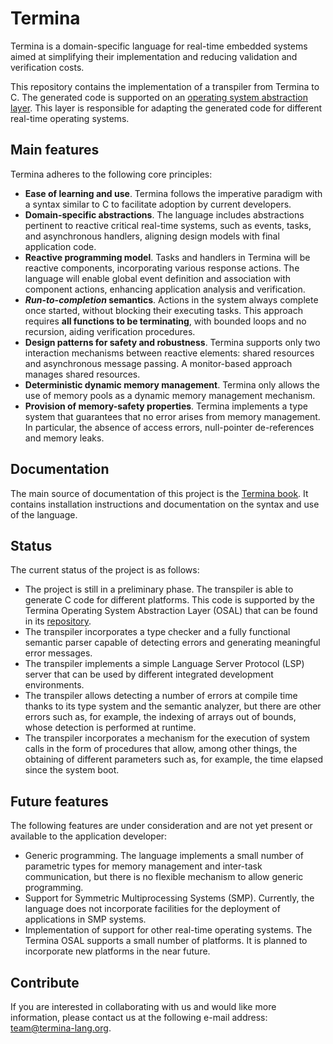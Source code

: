 # Termina

Termina is a domain-specific language for real-time embedded systems aimed at simplifying their implementation and reducing validation and verification costs.

This repository contains the implementation of a transpiler from Termina to C. The generated code is supported on an [operating system abstraction layer](https://github.com/termina-lang/termina-osal). This layer is responsible for adapting the generated code for different real-time operating systems.

## Main features

Termina adheres to the following core principles:

- **Ease of learning and use**. Termina follows the imperative paradigm with a syntax similar to C to facilitate adoption by current developers.
- **Domain-specific abstractions**. The language includes abstractions pertinent to reactive critical real-time systems, such as events, tasks, and asynchronous handlers, aligning design models with final application code.
- **Reactive programming model**. Tasks and handlers in Termina will be reactive components, incorporating various response actions. The language will enable global event definition and association with component actions, enhancing application analysis and verification.
- **_Run-to-completion_ semantics**. Actions in the system always complete once started, without blocking their executing tasks. This approach requires **all functions to be terminating**, with bounded loops and no recursion, aiding verification procedures.
- **Design patterns for safety and robustness**. Termina supports only two interaction mechanisms between reactive elements: shared resources and asynchronous message passing. A monitor-based approach manages shared resources.
- **Deterministic dynamic memory management**. Termina only allows the use of memory pools as a dynamic memory management mechanism.
- **Provision of memory-safety properties**. Termina implements a type system that guarantees that no error arises from memory management. In particular, the absence of access errors, null-pointer de-references and memory leaks.

## Documentation

The main source of documentation of this project is the [Termina book](https://termina-lang.github.io/termina-book/). It contains installation instructions and documentation on the syntax and use of the language.

## Status

The current status of the project is as follows:

- The project is still in a preliminary phase. The transpiler is able to generate C code for different platforms. This code is supported by the Termina Operating System Abstraction Layer (OSAL) that can be found in its [repository](https://github.com/termina-lang/termina-osal).
- The transpiler incorporates a type checker and a fully functional semantic parser capable of detecting errors and generating meaningful error messages.
- The transpiler implements a simple Language Server Protocol (LSP) server that can be used by different integrated development environments.
- The transpiler allows detecting a number of errors at compile time thanks to its type system and the semantic analyzer, but there are other errors such as, for example, the indexing of arrays out of bounds, whose detection is performed at runtime.
- The transpiler incorporates a mechanism for the execution of system calls in the form of procedures that allow, among other things, the obtaining of different parameters such as, for example, the time elapsed since the system boot.

## Future features

The following features are under consideration and are not yet present or available to the application developer:

- Generic programming. The language implements a small number of parametric types for memory management and inter-task communication, but there is no flexible mechanism to allow generic programming.
- Support for Symmetric Multiprocessing Systems (SMP). Currently, the language does not incorporate facilities for the deployment of applications in SMP systems.
- Implementation of support for other real-time operating systems. The Termina OSAL supports a small number of platforms. It is planned to incorporate new platforms in the near future.

## Contribute

If you are interested in collaborating with us and would like more information, please contact us at the following e-mail address: team@termina-lang.org.
